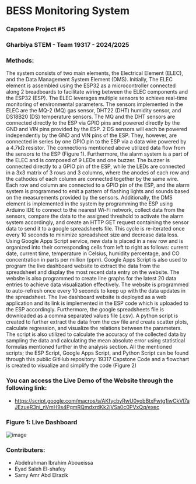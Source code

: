 # BESS Monitoring System
### Capstone Project #5
### Gharbiya STEM - Team 19317 - 2024/2025

### Methods:
The system consists of two main elements, the Electrical Element (ELEC), and the Data Management System Element (DMS). 
Initially, The ELEC element is assembled using the ESP32 as a microcontroller connected along 2 breadboards to facilitate wiring between the ELEC components and the ESP32 (ESP). The ELEC leverages multiple sensors to achieve real-time monitoring of environmental parameters. The sensors implemented in the ELEC are the MQ-2 (MQ) gas sensor, DHT22 (DHT) humidity sensor, and DS18B20 (DS) temperature sensors. The MQ and the DHT sensors are connected directly to the ESP via GPIO pins and powered directly by the GND and VIN pins provided by the ESP. 2 DS sensors will each be powered independently by the GND and VIN pins of the ESP. They, however, are connected in series by one GPIO pin to the ESP via a data wire powered by a 4.7kΩ resistor. The connections mentioned above utilized data flow from the sensors to the ESP (Figure 1).
Furthermore, the alarm system is a part of the ELEC and is composed of 9 LEDs and one buzzer. The buzzer is connected directly to a GPIO pin of the ESP, while the LEDs are connected in a 3x3 matrix of 3 rows and 3 columns, where the anodes of each row and the cathodes of each column are connected together by the same wire. Each row and column are connected to a GPIO pin of the ESP, and the alarm system is programmed to emit a pattern of flashing lights and sounds based on the measurements provided by the sensors.
Additionally, the DMS element is implemented in the system by programming the ESP using Arduino IDE to connect to the nearest Wi-Fi network, collect data from the sensors, compare the data to the assigned threshold to activate the alarm system accordingly, and create an HTTP GET request containing the sensor data to send it to a google spreadsheets file. This cycle is re-iterated once every 10 seconds to minimize spreadsheet size and decrease data loss. Using Google Apps Script service, new data is placed in a new row and is organized into their corresponding cells from left to right as follows: current date, current time, temperature in Celsius, humidity percentage, and CO concentration in parts per million (ppm). Google Apps Script is also used to program the live dashboard website to extract the data from the spreadsheet and display the most recent data entry on the website. The website is also programmed to create line graphs for the latest 20 data entries to achieve data visualization effectively. The website is programmed to auto-refresh once every 10 seconds to keep up with the data updates in the spreadsheet. The live dashboard website is deployed as a web application and its link is implemented in the ESP code which is uploaded to the ESP accordingly.
Furthermore, the google spreadsheets file is downloaded as a comma separated values file (.csv). A python script is created to further extract the data from the csv file and create scatter plots, calculate regression, and visualize the relations between the parameters. The script is also utilized to calculate the accuracy of the collected data by sampling the data and calculating the mean absolute error using statistical formulas mentioned further in the analysis section. All the mentioned scripts; the ESP Script, Google Apps Script, and Python Script can be found through this public GitHub repository: 19317 Capstone Code and a flowchart is created to visualize and simplify the code (Figure 2)

### You can access the Live Demo of the Website through the following link:
- https://script.google.com/macros/s/AKfycbyRwU0yobBtxFwtg1iwCkVl7aJEzueR3ni_nVmH9s4PgmRQmdxrdKk2jVSa0c0PVxQq/exec

### Figure 1: Live Dashboard
![image](https://github.com/user-attachments/assets/3c14a4f4-668f-4777-9c2e-e13bdaef9c33)

### Contributers: 
- Abdelrahman Ibrahim Aboueissa
- Eyad Saleh El-shafey
- Samy Amr Abd Elrazik
